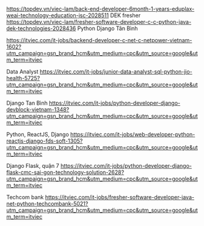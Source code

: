https://topdev.vn/viec-lam/back-end-developer-6month-1-years-eduplax-weai-technology-education-jsc-2028511
DEK fresher
https://topdev.vn/viec-lam/fresher-software-developer-c-c-python-java-dek-technologies-2028436
Python Django Tân Bình

https://itviec.com/it-jobs/backend-developer-c-net-c-netpower-vietnam-1602?utm_campaign=gsn_brand_hcm&utm_medium=cpc&utm_source=google&utm_term=itviec

Data Analyst
https://itviec.com/it-jobs/junior-data-analyst-sql-python-jio-health-5725?utm_campaign=gsn_brand_hcm&utm_medium=cpc&utm_source=google&utm_term=itviec

Django Tan Bình
https://itviec.com/it-jobs/python-developer-django-devblock-vietnam-1348?utm_campaign=gsn_brand_hcm&utm_medium=cpc&utm_source=google&utm_term=itviec

Python, ReactJS, Django
https://itviec.com/it-jobs/web-developer-python-reactjs-django-fds-soft-1305?utm_campaign=gsn_brand_hcm&utm_medium=cpc&utm_source=google&utm_term=itviec

Django Flask, quận 7
https://itviec.com/it-jobs/python-developer-django-flask-cmc-sai-gon-technology-solution-2628?utm_campaign=gsn_brand_hcm&utm_medium=cpc&utm_source=google&utm_term=itviec

Techcom bank 
https://itviec.com/it-jobs/fresher-software-developer-java-net-python-techcombank-5021?utm_campaign=gsn_brand_hcm&utm_medium=cpc&utm_source=google&utm_term=itviec